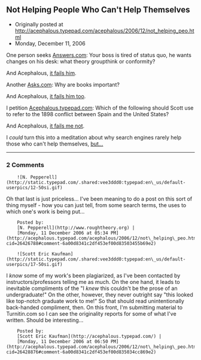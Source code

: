 ## Not Helping People Who Can't Help Themselves

 * Originally posted at http://acephalous.typepad.com/acephalous/2006/12/not_helping_peo.html
 * Monday, December 11, 2006



One person seeks [Answers.com](http://www.answers.com/your%!b(MISSING)oss%!i(MISSING)s%!t(MISSING)ired%!o(MISSING)f%!s(MISSING)tatus%!q(MISSING)uo%2C%!h(MISSING)e%!w(MISSING)ants%!c(MISSING)hanges%!o(MISSING)n%!h(MISSING)is%!d(MISSING)esk%!w(MISSING)hat%!t(MISSING)heory%!g(MISSING)roupthink%!o(MISSING)r%!c(MISSING)onformity%!F(MISSING)): 
Your boss is tired of status quo, he wants changes on his desk: what theory groupthink or conformity?

And Acephalous, [it fails him](http://acephalous.typepad.com/acephalous/weblogs/index.html).  

Another [Asks.com](http://www.ask.com/web?o=0&qsrc=6&l=dir&q=Why+Are+Books+Important):
Why are books important?

And Acephalous, [it fails him too](http://wzus.ask.com/r?t=p&d=us&s=a&c=a&l=dir&o=0&sv=0a300522&ip=80c353c5&id=C0EA7C1BB427555B1705F8C81F194446&q=Why+Are+Books+Important&p=1&qs=6&ac=24&g=6deb6%!Z(MISSING)Ft2jLdR&en=te&io=5&ep=&eo=&b=alg&bc=&br=&tp=d&ec=10&pt=Acephalous%!A(MISSING)%!W(MISSING)ho%!C(MISSING)an%!W(MISSING)rite%!i(MISSING)n%!Y(MISSING)our%!B(MISSING)ooks%!F(MISSING)%!A(MISSING)nyone%!I(MISSING)mportant%!E(MISSING)nough%!T(MISSING)o&ex=&url=&u=http://acephalous.typepad.com/acephalous/2005/10/who\_can\_write\_i.html).

I petition [Acephalous.typepad.com](http://acephalous.typepad.com/acephalous/2006/12/multiple\_choice.html):
Which of the following should Scott use to refer to the 1898 conflict between Spain and the United States?

And Acephalous, [it fails me not](http://acephalous.typepad.com/acephalous/2006/12/multiple\_choice.html#comments).

I _could_ turn this into a meditation about why search engines rarely help those who can't help themselves, [but...](http://acephalous.typepad.com/acephalous/2006/11/closereading\_ex\_3.html#comment-26382229)

		

* * *

### 2 Comments 

		

                
[]()

	

		![N. Pepperell](http://static.typepad.com/.shared:vee3ddd0:typepad:en\_us/default-userpics/12-50si.gif)
	

	

		

Oh that last is just priceless...  I've been meaning to do a post on this sort of thing myself - how you can just tell, from some search terms, the uses to which one's work is being put...

	

		Posted by:
		[N. Pepperell](http://www.roughtheory.org) |
		[Monday, 11 December 2006 at 05:34 PM](http://acephalous.typepad.com/acephalous/2006/12/not\_helping\_peo.html?cid=26426788#comment-6a00d8341c2df453ef00d83503455b69e2)

[]()

	

		![Scott Eric Kaufman](http://static.typepad.com/.shared:vee3ddd0:typepad:en\_us/default-userpics/17-50si.gif)
	

	

		

I _know_ some of my work's been plagiarized, as I've been contacted by instructors/professors telling me as much.  On the one hand, it leads to inevitable compliments of the "I _knew_ this couldn't be the prose of an undergraduate!"  On the other, however, they never outright say "this looked like top-notch graduate work to me!"  So that should read unintentionally back-handed compliment, then.  On this front, I'm submitting material to Turnitin.com so I can see the originality reports for some of what I've written.  Should be interesting...

	

		Posted by:
		[Scott Eric Kaufman](http://acephalous.typepad.com/) |
		[Monday, 11 December 2006 at 06:50 PM](http://acephalous.typepad.com/acephalous/2006/12/not\_helping\_peo.html?cid=26428876#comment-6a00d8341c2df453ef00d835034cc869e2)

		

        